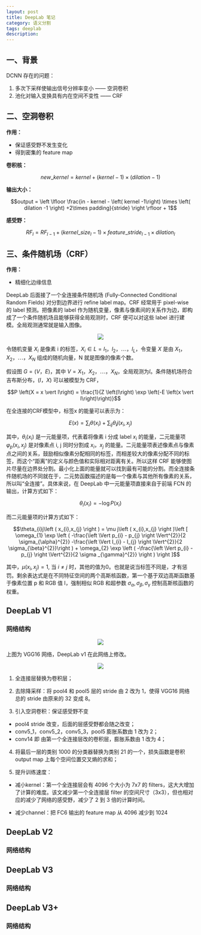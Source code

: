 ```yaml
---
layout: post
title: DeepLab 笔记
category: 语义分割
tags: deeplab
description:
---
```


## 一、背景

DCNN 存在的问题：

1. 多次下采样使输出信号分辨率变小 —— 空洞卷积
2. 池化对输入变换具有内在空间不变性 —— CRF

## 二、空洞卷积

**作用：**

- 保证感受野不发生变化
- 得到密集的 feature map

**卷积核：**

$$new\_kernel = kernel + \left(kernel - 1 \right) \times \left( dilation - 1\right)$$

**输出大小：**

$$output = \left \lfloor \frac{in - kernel - \left( kernel -1\right) \times \left( dilation -1 \right) +2\times padding}{stride} \right \rfloor + 1$$

**感受野：**

$$RF_{l} = RF_{l-1} + \left( kernel\_size_{l} - 1\right) \times feature\_stride_{l-1} \times dilation_{l}$$

## 三、条件随机场（CRF）

**作用：**

- 精细化边缘信息

DeepLab 后面接了一个全连接条件随机场 (Fully-Connected Conditional Random Fields) 对分割边界进行 refine label map。CRF 经常用于 pixel-wise 的 label 预测。把像素的 label 作为随机变量，像素与像素间的关系作为边，即构成了一个条件随机场且能够获得全局观测时，CRF 便可以对这些 label 进行建模。全局观测通常就是输入图像。

<center>

<img src="https://raw.githubusercontent.com/chiemon/chiemon.github.io/master/img/DeepLab/v1-1.png">

</center>

令随机变量 $X_{i}$ 是像素 i 的标签，$X_{i} \in L = l_{1}，l_{2}，\cdots，l_{L}$，令变量 $X$ 是由 $X_{1}，X_{2}，\cdots，X_{N}$ 组成的随机向量，N 就是图像的像素个数。

假设图 $G = \left(V，E\right)$，其中 $V = X_{1}，X_{2}，\cdots，X_{N}$，全局观测为$I$。条件随机场符合吉布斯分布，$\left(I，X\right)$ 可以被模型为 CRF，

$$P \left(X = x \vert I\right) = \frac{1}{Z \left(I\right) \exp \left(-E \left(x \vert I\right)\right)}$$

在全连接的CRF模型中，标签x 的能量可以表示为：

$$E\left(x\right)=\sum_{i} \theta \left(x_{i}\right) + \sum_{ij} \theta_{i} j\left(x_{i},x_{j}\right)$$

其中，$\theta_{i}\left(x_{i}\right)$ 是一元能量项，代表着将像素 i 分成 label $x_{i}$ 的能量，二元能量项 $\varphi_{p} \left(x_{i},x_{j}\right)$ 是对像素点 i, j 同时分割成 $x_{i}，x_{j}$ 的能量。二元能量项表述像素点与像素点之间的关系，鼓励相似像素分配相同的标签，而相差较大的像素分配不同的标签，而这个“距离”的定义与颜色值和实际相对距离有关。所以这样 CRF 能够使图片尽量在边界处分割。最小化上面的能量就可以找到最有可能的分割。而全连接条件随机场的不同就在于，二元势函数描述的是每一个像素与其他所有像素的关系，所以叫“全连接”。具体来说，在 DeepLab 中一元能量项直接来自于前端 FCN 的输出，计算方式如下：

$$\theta_{i} \left(x_{i}\right) = -\log P\left(x_{i}\right)$$

而二元能量项的计算方式如下：

$$\theta_{i}j\left ( x_{i},x_{j} \right ) = \mu j\left ( x_{i},x_{j} \right )\left [ \omega_{1} \exp \left ( -\frac{\left \Vert p_{i} - p_{j} \right \Vert^{2}}{2 \sigma_{\alpha}^{2}} -\frac{\left \Vert I_{i} - I_{j} \right \Vert^{2}}{2 \sigma_{\beta}^{2}}\right ) + \omega_{2} \exp \left ( -\frac{\left \Vert p_{i} - p_{j} \right \Vert^{2}}{2 \sigma _{\gamma}^{2}} \right ) \right ]$$

其中，$\mu \left ( x_{i},x_{j} \right ) = 1$, 当 $i \neq j$ 时，其他的值为0。也就是说当标签不同是，才有惩罚。剩余表达式是在不同特征空间的两个高斯核函数，第一个基于双边高斯函数基于像素位置 p 和 RGB 值 I，强制相似 RGB 和超参数 $\sigma_{\alpha},\sigma_{\beta},\sigma _{\gamma}$ 控制高斯核函数的权重。

## DeepLab V1

### 网络结构

<center>

<img src="https://raw.githubusercontent.com/chiemon/chiemon.github.io/master/img/DeepLab/v1-10.png">

</center>

上图为 VGG16 网络，DeepLab v1 在此网络上修改。

<center>

<img src="https://raw.githubusercontent.com/chiemon/chiemon.github.io/master/img/DeepLab/v1-11.png">

</center>

1. 全连接层替换为卷积层；

2. 去除降采样：将 pool4 和 pool5 层的 stride 由 2 改为 1，使得 VGG16 网络总的 stride 由原来的 32 变成 8。

3. 引入空洞卷积：保证感受野不变
- pool4 stride 改变，后面的层感受野都会随之改变；
- conv5_1，conv5_2，conv5_3，pool5 膨胀系数由 1 改为 2；
- conv14 即 由第一个全连接层改的卷积层，膨胀系数由 1 改为 4；

4. 将最后一层的类别 1000 的分类器替换为类别 21 的一个，损失函数是卷积 output map 上每个空间位置交叉熵的求和；

5. 提升训练速度：

- 减小kernel：第一个全连接层会有 4096 个大小为 7x7 的 filters，这大大增加了计算的难度。该文减少第一个全连接层 filter 的空间尺寸（3x3），但也相对应的减少了网络的感受野，减少了 2 到 3 倍的计算时间。

- 减少channel：把 FC6 输出的 feature map 从 4096 减少到 1024




## DeepLab V2

### 网络结构

## DeepLab V3

### 网络结构

## DeepLab V3+

### 网络结构
